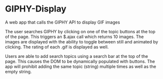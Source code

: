 # GIPHY-Display
A web app that calls the GIPHY API to display GIF images

The user searches GIPHY by clicking on one of the topic buttons at the top of the page. This triggers an $.ajax call which returns 10 images. The images are displayed with the ability to toggle between still and animated by clicking. The rating of each .gif is displayed as well.

Users are able to add search topics using a search bar at the top of the page. This causes the DOM to be dynamically populated with buttons. The app will prohibit adding the same topic (string) multiple times as well as the empty string.
